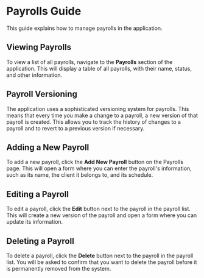 
# Payrolls Guide

This guide explains how to manage payrolls in the application.

## Viewing Payrolls

To view a list of all payrolls, navigate to the **Payrolls** section of the application. This will display a table of all payrolls, with their name, status, and other information.

## Payroll Versioning

The application uses a sophisticated versioning system for payrolls. This means that every time you make a change to a payroll, a new version of that payroll is created. This allows you to track the history of changes to a payroll and to revert to a previous version if necessary.

## Adding a New Payroll

To add a new payroll, click the **Add New Payroll** button on the Payrolls page. This will open a form where you can enter the payroll's information, such as its name, the client it belongs to, and its schedule.

## Editing a Payroll

To edit a payroll, click the **Edit** button next to the payroll in the payroll list. This will create a new version of the payroll and open a form where you can update its information.

## Deleting a Payroll

To delete a payroll, click the **Delete** button next to the payroll in the payroll list. You will be asked to confirm that you want to delete the payroll before it is permanently removed from the system.
